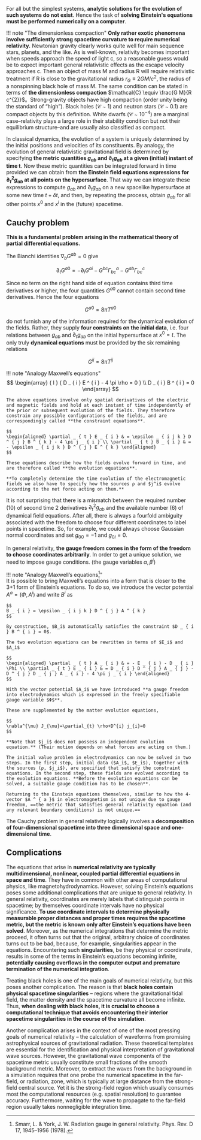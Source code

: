 For all but the simplest systems, **analytic solutions for the evolution of such systems do not exist**. Hence the task of **solving Einstein's equations must be performed numerically on a computer**.

!!! note "The dimensionless compaction"
    **Only rather exotic phenomena involve sufficiently strong spacetime curvature to require numerical relativity.** Newtonian gravity clearly works quite well for main sequence stars, planets, and the like. As is well-known, relativity becomes important when speeds approach the speed of light c, so a reasonable guess would be to expect important general relativistic effects as the escape velocity approaches c. Then an object of mass M and radius R will require relativistic treatment if R is close to the gravitational radius $r_{G} \equiv 2 G M / c^{2}$, the radius of a nonspinning black hole of mass M. The same condition can be stated in terms of **the dimensionless compaction** $\mathcal{C} \equiv \frac{G M}{R c^{2}}$。Strong-gravity objects have high compaction (order unity being the standard of “high”). Black holes $(\mathcal{C} \sim 1)$ and neutron stars $(\mathcal{C} \sim 0.1)$ are compact objects by this definition. White dwarfs $\left(\mathcal{C} \sim 10^{-4}\right)$ are a marginal case–relativity plays a large role in their stability condition but not their equilibrium structure–and are usually also classified as compact.

In classical dynamics, the evolution of a system is uniquely determined by the initial positions and velocities of its constituents. By analogy, the evolution of general relativistic gravitational field is determined by specifying **the metric quantities $g_{ab}$ and $\partial_t g_{ab}$ at a given (initial) instant of time t**. Now these metric quantities can be integrated forward in time provided we can obtain from **the Einstein field equations expressions for $\partial^2_t g_{ab}$ at all points on the hypersurface**. That way we can integrate these expressions to compute $g_{ab}$ and $\partial_t g_{ab}$ on a new spacelike hypersurface at some new time $t + \delta t$, and then, by repeating the process, obtain  $g_{ab}$ for all other points $x^0$ and $x^i$ in the (future) spacetime.

## Cauchy problem

**This is a fundamental problem arising in the mathematical theory of partial differential equations.**

The Bianchi identities $\nabla_b G^{ab} = 0$ give

$$
\partial_t G^{a0} = - \partial_i G^{ai} - G^{bc} \Gamma^a_{bc} - G^{ab} \Gamma^c_{bc}
$$

Since no term on the right hand side of equation contains third time derivatives or higher, the four quantities $G^{a0}$ cannot contain second time derivatives. Hence the four equations

$$
G^{a0} = 8 \pi T^{a0}
$$

do not furnish any of the information required for the dynamical evolution of the fields. Rather, they supply **four constraints on the initial data**, i.e. four relations between $g_{ab}$ and $\partial_t g_{ab}$ on the initial hypersurface at $x^0 = t$. The only truly **dynamical equations** must be provided by the six remaining relations

$$
G^{ij} = 8 \pi T^{ij}
$$

!!! note "Analogy Maxwell’s equations"
    $$
    \begin{array} { l } { D _ { i } E ^ { i } - 4 \pi \rho = 0 } \\ D _ { i } B ^ { i } = 0  \end{array}
    $$
    
    The above equations involve only spatial derivatives of the electric and magnetic fields and hold at each instant of time independently of the prior or subsequent evolution of the fields. They therefore constrain any possible configurations of the fields, and are correspondingly called **the constraint equations**.
    
    $$
    \begin{aligned} \partial _ { t } E _ { i } & = \epsilon _ { i j k } D ^ { j } B ^ { k } - 4 \pi j _ { i } \\ \partial _ { t } B _ { i } & = - \epsilon _ { i j k } D ^ { j } E ^ { k } \end{aligned}
    $$
    
    These equations describe how the fields evolve forward in time, and are therefore called **the evolution equations**.
    
    **To completely determine the time evolution of the electromagnetic fields we also have to specify how the sources ρ and $j^i$ evolve according to the net force acting on them.**

It is not surprising that there is a mismatch between the required number (10) of second time 2 derivatives $\partial_t^2 g_{ab}$ and the available number (6) of dynamical ﬁeld equations. After all, there is always a fourfold ambiguity associated with the freedom to choose four different coordinates to label points in spacetime. So, for example, we could always choose Gaussian normal coordinates and set $g_{00} = −1$ and $g_{0i} = 0$.

In general relativity, **the gauge freedom comes in the form of the freedom to choose coordinates arbitrarily**. In order to get a unique solution, we need to impose gauge conditions. (the gauge variables $\alpha, \beta^{i}$)

!!! note "Analogy Maxwell’s equations[^1]"   
    It is possible to bring Maxwell’s equations into a form that is closer to the 3+1 form of Einstein’s equations. To do so, we introduce the vector potential $A ^ { a } = \left( \Phi , A ^ { i } \right)$ and write $B^i$ as
    
    $$
    B _ { i } = \epsilon _ { i j k } D ^ { j } A ^ { k }
    $$
    
    By construction, $B_i$ automatically satisfies the constraint $D _ { i } B ^ { i } = 0$.
    
    The two evolution equations can be rewritten in terms of $E_i$ and $A_i$
    
    $$
    \begin{aligned} \partial _ { t } A _ { i } & = - E _ { i } - D _ { i } \Phi \\ \partial _ { t } E _ { i } & = D _ { i } D ^ { j } A _ { j } - D ^ { j } D _ { j } A _ { i } - 4 \pi j _ { i } \end{aligned}
    $$
    
    With the vector potential $A_i$ we have introduced **a gauge freedom into electrodynamics which is expressed in the freely specifiable gauge variable $Φ$**.
    
    These are supplemented by the matter evolution equations,
    
    $$
    \nabla^{\mu} J_{\mu}=\partial_{t} \rho+D^{i} j_{i}=0
    $$
    
    **Note that $j_i$ does not possess an independent evolution equation.** (Their motion depends on what forces are acting on them.)
    
    The initial value problem in electrodynamics can now be solved in two steps. In the first step, initial data ($A_i$, $E_i$), together with the sources (ρ, $j_i$), are specified that satisfy the constraint equations. In the second step, these fields are evolved according to the evolution equations. **Before the evolution equations can be solved, a suitable gauge condition has to be chosen**.
    
    Returning to the Einstein equations themselves, similar to how the 4-vector $A ^ { a }$ in electromagnetism is not unique due to gauge freedom, ==the metric that satisfies general relativity equation (and any relevant boundary conditions) is not unique.==

[^1]: Smarr, L. & York, J. W. Radiation gauge in general relativity. Phys. Rev. D 17, 1945–1956 (1978).

The Cauchy problem in general relativity logically involves a **decomposition of four-dimensional spacetime into three dimensional space and one-dimensional time**.

## Complications

The equations that arise in **numerical relativity are typically multidimensional, nonlinear, coupled partial differential equations in space and time**. They have in common with other areas of computational physics, like magnetohydrodynamics. However, solving Einstein’s equations poses some additional complications that are unique to general relativity. In general relativity, coordinates are merely labels that distinguish points in spacetime; by themselves coordinate intervals have no physical significance. **To use coordinate intervals to determine physically measurable proper distances and proper times requires the spacetime metric, but the metric is known only after Einstein’s equations have been solved**. Moreover, as the numerical integrations that determine the metric proceed, it often turns out that the original, arbitrary choice of coordinates turns out to be bad, because, for example, singularities appear in the equations. Encountering such **singularities**, be they physical or coordinate, results in some of the terms in Einstein’s equations becoming infinite, **potentially causing overflows in the computer output and premature termination of the numerical integration**.

Treating black holes is one of the main goals of numerical relativity, but this poses another complication. The reason is that **black holes contain physical spacetime singularities** – regions where the gravitational tidal field, the matter density and the spacetime curvature all become infinite. Thus, **when dealing with black holes, it is crucial to choose a computational technique that avoids encountering their interior spacetime singularities in the course of the simulation**.

Another complication arises in the context of one of the most pressing goals of numerical relativity – the calculation of waveforms from promising astrophysical sources of gravitational radiation. These theoretical templates are essential for the identification and physical interpretation of gravitational wave sources. However, the gravitational wave components of the spacetime metric usually constitute small fractions of the smooth background metric. Moreover, to extract the waves from the background in a simulation requires that one probe the numerical spacetime in the far-field, or radiation, zone, which is typically at large distance from the strong-field central source. Yet it is the strong-field region which usually consumes most the computational resources (e.g. spatial resolution) to guarantee accuracy. Furthermore, waiting for the wave to propagate to the far-field region usually takes nonnegligible integration time.
